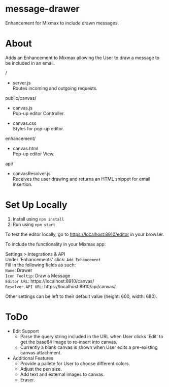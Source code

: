 # message-drawer
Enhancement for Mixmax to include drawn messages.

# About
Adds an Enhancement to Mixmax allowing the User to draw a message to be included in an email. 

/  
* server.js  
  Routes incoming and outgoing requests.

public/canvas/  
* canvas.js  
  Pop-up editor Controller.
  
* canvas.css  
  Styles for pop-up editor.
 
enhancement/  
* canvas.html  
  Pop-up editor View.
  
api/  
* canvasResolver.js  
  Receives the user drawing and returns an HTML snippet for email insertion. 
	
	
# Set Up Locally  
1.  Install using `npm install`  
2.  Run using `npm start`  

To test the editor locally, go to <https://localhost:8910/editor> in your browser.  

To include the functionality in your Mixmax app:  

Settings > Integrations & API  
	Under 'Enhancements' click:  `Add Enhancement`  
	Fill in the following fields as such:  
	`Name`:  Drawer  
	`Icon Tooltip`:  Draw a Message  
	`Editor URL`:  https://localhost:8910/canvas/  
	`Resolver API URL`:  https://localhost:8910/api/canvas/  

Other settings can be left to their default value (height: 600, width: 680). 

# ToDo
*  Edit Support  
	-  Parse the query string included in the URL when User clicks 'Edit' to get the base64 image to re-insert into canvas.  
	-  Currently a blank canvas is shown when User edits a pre-existing canvas attachment. 
*  Additional Features
	-  Provide a pallete for User to choose different colors.  
	-  Adjust the pen size.
	-  Add text and external images to canvas.
	-  Eraser. 
